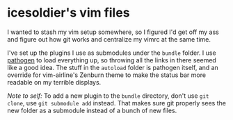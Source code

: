 # icesoldier's vim files

I wanted to stash my vim setup somewhere, so I figured I'd get off my ass and figure out how git
works and centralize my vimrc at the same time.

I've set up the plugins I use as submodules under the `bundle` folder.  I use [pathogen][] to load
everything up, so throwing all the links in there seemed like a good idea. The stuff in the
`autoload` folder is pathogen itself, and an override for vim-airline's Zenburn theme to make the
status bar more readable on my terrible displays.

[pathogen]: https://github.com/tpope/vim-pathogen

*Note to self:* To add a new plugin to the `bundle` directory, don't use `git clone`, use `git
submodule add` instead. That makes sure git properly sees the new folder as a submodule instead of a
bunch of new files.
